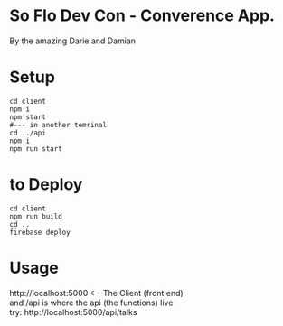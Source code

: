 # So Flo Dev Con - Converence App.

By the amazing Darie and Damian


# Setup
```
cd client 
npm i
npm start
#--- in another temrinal
cd ../api
npm i
npm run start
```

# to Deploy
```
cd client 
npm run build
cd ..
firebase deploy
```

# Usage
http://localhost:5000 <-- The Client (front end)<br>
and /api is where the api (the functions) live <br>
try:  http://localhost:5000/api/talks
